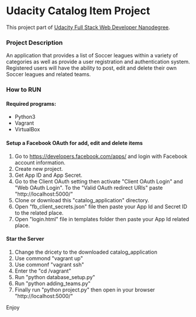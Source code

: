 # Udacity Catalog Item Project

This project part of [Udacity Full Stack Web Developer Nanodegree](https://www.udacity.com/course/full-stack-web-developer-nanodegree--nd004).

### Project Description

An application that provides a list of Soccer leagues within a variety of categories as well as provide a user registration and authentication system. Registered users will have the ability to post, edit and delete their own Soccer leagues and related teams.



### How to RUN

#### Required programs:
  * Python3
  * Vagrant
  * VirtualBox

#### Setup a Facebook OAuth for add, edit and delete items
1. Go to https://developers.facebook.com/apps/ and login with Facebook account information.
2. Create new project.
3. Get App ID and App Secret.
4. Go to the Client OAuth setting then activate "Client OAuth Login" and "Web OAuth Login".
  To the "Valid OAuth redirect URIs" paste "http://localhost:5000/"
5. Clone or download this "catalog_application" directory.
6. Open "fb_client_secrets.json" file then paste your App Id and Secret ID to the related place.
7. Open "login.html" file in templates folder then paste your App Id related place.

#### Star the Server
1. Change the dricety to the downloaded catalog_application
2. Use commond "vagrant up"
3. Use commonf "vagrant ssh"
4. Enter the "cd /vagrant"
5. Run "python database_setup.py"
6. Run "python adding_teams.py"
7. Finally run "python project.py" then open in your browser "http://localhost:5000/"

Enjoy
